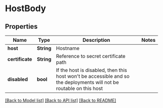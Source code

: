 # HostBody

## Properties

Name | Type | Description | Notes
------------ | ------------- | ------------- | -------------
**host** | **String** | Hostname | 
**certificate** | **String** | Reference to secret certificate path | 
**disabled** | **bool** | If the host is disabled, then this host won't be accessible and so the deployments will not be routable on this host | 

[[Back to Model list]](../README.md#documentation-for-models) [[Back to API list]](../README.md#documentation-for-api-endpoints) [[Back to README]](../README.md)


